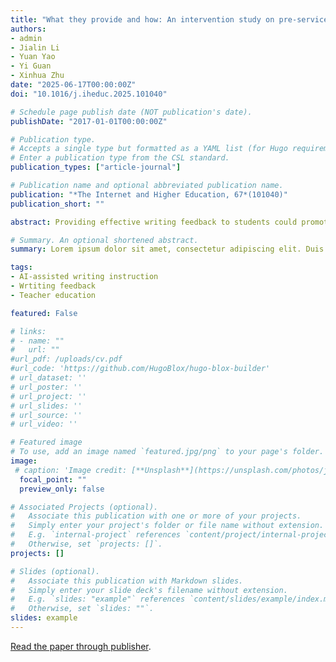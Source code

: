 ```yaml
---
title: "What they provide and how: An intervention study on pre-service teachers’ GenAI-assisted writing feedback"
authors:
- admin
- Jialin Li
- Yuan Yao
- Yi Guan
- Xinhua Zhu
date: "2025-06-17T00:00:00Z"
doi: "10.1016/j.iheduc.2025.101040"

# Schedule page publish date (NOT publication's date).
publishDate: "2017-01-01T00:00:00Z"

# Publication type.
# Accepts a single type but formatted as a YAML list (for Hugo requirements).
# Enter a publication type from the CSL standard.
publication_types: ["article-journal"]

# Publication name and optional abbreviated publication name.
publication: "*The Internet and Higher Education, 67*(101040)"
publication_short: ""

abstract: Providing effective writing feedback to students could promote students’ writing development. However, offering high-quality feedback remains a significant challenge for pre-service teachers (PSTs). Recent advancements in GenAI technology may offer solutions to this issue. The study examines the influence of a short-term teaching intervention on the feedback levels and feedback types of PSTs’ ChatGPT-assisted feedback on students’ written compositions, utilizing an explanatory sequential mixed-method design with 30 PSTs. The quantitative results revealed significant improvements in both feedback levels (i.e., higher-level feedback issues including ideas and elaboration and style) and feedback types (e.g., explanations and general suggestions). Additionally, the findings highlighted specific strategies employed by PSTs when considering levels and types in combination. Subsequent interviews identified the underlying influential factors of these improvements, namely the improvements in ChatGPT usage skills (i.e., prompt engineering and source use) and a deeper understanding of the feedback process (i.e., introspection). By demonstrating how short-term teaching interventions can leverage PST’s ability to use GenAI tools to provide writing feedback, this research advances the theoretical understanding of human-AI collaboration in the context of writing and provides pedagogical insights for teacher training programs.

# Summary. An optional shortened abstract.
summary: Lorem ipsum dolor sit amet, consectetur adipiscing elit. Duis posuere tellus ac convallis placerat. Proin tincidunt magna sed ex sollicitudin condimentum.

tags:
- AI-assisted writing instruction
- Wrtiting feedback
- Teacher education

featured: False

# links:
# - name: ""
#   url: ""
#url_pdf: /uploads/cv.pdf
#url_code: 'https://github.com/HugoBlox/hugo-blox-builder'
# url_dataset: ''
# url_poster: ''
# url_project: ''
# url_slides: ''
# url_source: ''
# url_video: ''

# Featured image
# To use, add an image named `featured.jpg/png` to your page's folder. 
image:
 # caption: 'Image credit: [**Unsplash**](https://unsplash.com/photos/jdD8gXaTZsc)'
  focal_point: ""
  preview_only: false

# Associated Projects (optional).
#   Associate this publication with one or more of your projects.
#   Simply enter your project's folder or file name without extension.
#   E.g. `internal-project` references `content/project/internal-project/index.md`.
#   Otherwise, set `projects: []`.
projects: []

# Slides (optional).
#   Associate this publication with Markdown slides.
#   Simply enter your slide deck's filename without extension.
#   E.g. `slides: "example"` references `content/slides/example/index.md`.
#   Otherwise, set `slides: ""`.
slides: example
---
```



[Read the paper through publisher](https://www.sciencedirect.com/science/article/abs/pii/S1096751625000491).
